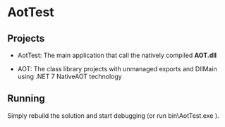 # AotTest
## Projects
- AotTest:
The main application that call the natively compiled **AOT.dll**

- AOT:
The class library projects with unmanaged exports and DllMain using .NET 7 NativeAOT technology

## Running
Simply rebuild the solution and start debugging (or run bin\AotTest.exe ).
